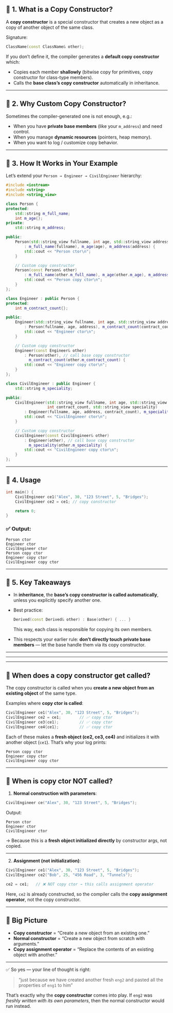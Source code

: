## 🔹 1. What is a Copy Constructor?

A **copy constructor** is a special constructor that creates a new object as a copy of another object of the same class.

Signature:

```cpp
ClassName(const ClassName& other);
```

If you don’t define it, the compiler generates a **default copy constructor** which:

* Copies each member **shallowly** (bitwise copy for primitives, copy constructor for class-type members).
* Calls the **base class’s copy constructor** automatically in inheritance.

---

## 🔹 2. Why Custom Copy Constructor?

Sometimes the compiler-generated one is not enough, e.g.:

* When you have **private base members** (like your `m_address`) and need control.
* When you manage **dynamic resources** (pointers, heap memory).
* When you want to log / customize copy behavior.

---

## 🔹 3. How It Works in Your Example

Let’s extend your `Person → Engineer → CivilEngineer` hierarchy:

```cpp
#include <iostream>
#include <string>
#include <string_view>

class Person {
protected:
    std::string m_full_name;
    int m_age{};
private:
    std::string m_address;

public:
    Person(std::string_view fullname, int age, std::string_view address)
        : m_full_name(fullname), m_age(age), m_address(address) {
        std::cout << "Person ctor\n";
    }

    // Custom copy constructor
    Person(const Person& other)
        : m_full_name(other.m_full_name), m_age(other.m_age), m_address(other.m_address) {
        std::cout << "Person copy ctor\n";
    }
};
```

```cpp
class Engineer : public Person {
protected:
    int m_contract_count{};

public:
    Engineer(std::string_view fullname, int age, std::string_view address, int contract_count)
        : Person(fullname, age, address), m_contract_count(contract_count) {
        std::cout << "Engineer ctor\n";
    }

    // Custom copy constructor
    Engineer(const Engineer& other)
        : Person(other), // call base copy constructor
          m_contract_count(other.m_contract_count) {
        std::cout << "Engineer copy ctor\n";
    }
};
```

```cpp
class CivilEngineer : public Engineer {
    std::string m_speciality;

public:
    CivilEngineer(std::string_view fullname, int age, std::string_view address,
                  int contract_count, std::string_view speciality)
        : Engineer(fullname, age, address, contract_count), m_speciality(speciality) {
        std::cout << "CivilEngineer ctor\n";
    }

    // Custom copy constructor
    CivilEngineer(const CivilEngineer& other)
        : Engineer(other), // call base copy constructor
          m_speciality(other.m_speciality) {
        std::cout << "CivilEngineer copy ctor\n";
    }
};
```

---

## 🔹 4. Usage

```cpp
int main() {
    CivilEngineer ce1("Alex", 30, "123 Street", 5, "Bridges");
    CivilEngineer ce2 = ce1; // copy constructor

    return 0;
}
```

### ✅ Output:

```
Person ctor
Engineer ctor
CivilEngineer ctor
Person copy ctor
Engineer copy ctor
CivilEngineer copy ctor
```

---

## 🔹 5. Key Takeaways

* In **inheritance**, the **base’s copy constructor is called automatically**, unless you explicitly specify another one.
* Best practice:

  ```cpp
  Derived(const Derived& other) : Base(other) { ... }
  ```

  This way, each class is responsible for copying its own members.
* This respects your earlier rule: **don’t directly touch private base members** — let the base handle them via its copy constructor.

---
---
---

## 🔹 When does a **copy constructor** get called?

The copy constructor is called when you **create a new object from an existing object** of the same type.

Examples where **copy ctor is called**:

```cpp
CivilEngineer ce1("Alex", 30, "123 Street", 5, "Bridges");
CivilEngineer ce2 = ce1;        // ✅ copy ctor
CivilEngineer ce3(ce1);         // ✅ copy ctor
CivilEngineer ce4{ce1};         // ✅ copy ctor
```

Each of these makes a **fresh object (ce2, ce3, ce4)** and initializes it with another object (`ce1`).
That’s why your log prints:

```
Person copy ctor
Engineer copy ctor
CivilEngineer copy ctor
```

---

## 🔹 When is **copy ctor NOT called**?

1. **Normal construction with parameters**:

```cpp
CivilEngineer ce("Alex", 30, "123 Street", 5, "Bridges");
```

Output:

```
Person ctor
Engineer ctor
CivilEngineer ctor
```

→ Because this is a **fresh object initialized directly** by constructor args, not copied.

---

2. **Assignment (not initialization)**:

```cpp
CivilEngineer ce1("Alex", 30, "123 Street", 5, "Bridges");
CivilEngineer ce2("Bob", 25, "456 Road", 3, "Tunnels");

ce2 = ce1;   // ❌ NOT copy ctor → this calls assignment operator
```

Here, `ce2` is already constructed, so the compiler calls the **copy assignment operator**, not the copy constructor.

---

## 🔹 Big Picture

* **Copy constructor** = “Create a new object from an existing one.”
* **Normal constructor** = “Create a new object from scratch with arguments.”
* **Copy assignment operator** = “Replace the contents of an existing object with another.”

---

✅ So yes — your line of thought is right:

> “just because we have created another fresh `eng2` and pasted all the properties of `eng1` to him”

That’s exactly why the **copy constructor** comes into play.
If `eng2` was *freshly written with its own parameters*, then the normal constructor would run instead.
